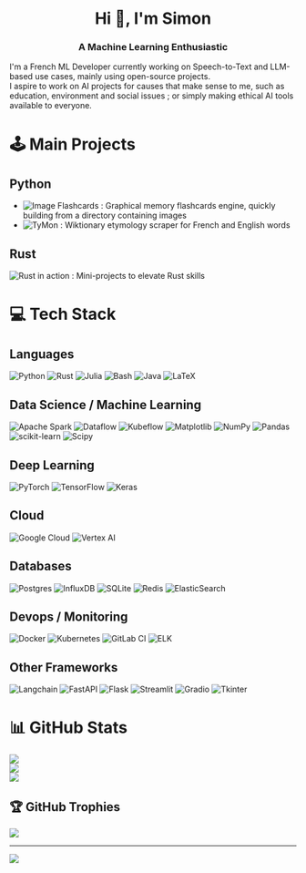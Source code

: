 <h1 align="center">Hi 👋, I'm Simon</h1>
<h3 align="center">A Machine Learning Enthusiastic</h3>

I'm a French ML Developer currently working on Speech-to-Text and LLM-based use cases, mainly using open-source projects.  
I aspire to work on AI projects for causes that make sense to me, such as education, environment and social issues ; or simply making ethical AI tools available to everyone.

# 🕹️ Main Projects
## Python
- ![Image Flashcards](https://github.com/kyn76/image_flashcards) : Graphical memory flashcards engine, quickly building from a directory containing images 
- ![TyMon](https://github.com/kyn76/tymon) : Wiktionary etymology scraper for French and English words 

## Rust
![Rust in action](https://github.com/kyn76/rust-in-action) : Mini-projects to elevate Rust skills 

# 💻 Tech Stack
## Languages
![Python](https://img.shields.io/badge/python-3670A0?style=for-the-badge&logo=python&logoColor=ffdd54)
![Rust](https://img.shields.io/badge/rust-%23000000.svg?style=for-the-badge&logo=rust&logoColor=white)
![Julia](https://img.shields.io/badge/-Julia-9558B2?style=for-the-badge&logo=julia&logoColor=white)
![Bash](https://img.shields.io/badge/-Bash-1f425f?style=for-the-badge&logoColor=white&logo=gnubash)
![Java](https://img.shields.io/badge/java-%23ED8B00.svg?style=for-the-badge&logo=openjdk&logoColor=white)
![LaTeX](https://img.shields.io/badge/latex-%23008080.svg?style=for-the-badge&logo=latex&logoColor=white) 

## Data Science / Machine Learning
![Apache Spark](https://img.shields.io/badge/Apache%20Spark-FDEE21?style=for-the-badge&logo=apachespark&logoColor=black)
![Dataflow](https://img.shields.io/badge/Dataflow-326CE5?style=for-the-badge&logo=googledataflow&logoColor=black)
![Kubeflow](https://img.shields.io/badge/Kubeflow-1646f5?style=for-the-badge&logo=a&logoColor=black)
![Matplotlib](https://img.shields.io/badge/Matplotlib-%23ffffff.svg?style=for-the-badge&logo=Matplotlib&logoColor=black)
![NumPy](https://img.shields.io/badge/numpy-%23013243.svg?style=for-the-badge&logo=numpy&logoColor=white)
![Pandas](https://img.shields.io/badge/pandas-%23150458.svg?style=for-the-badge&logo=pandas&logoColor=white)
![scikit-learn](https://img.shields.io/badge/scikit--learn-%23F7931E.svg?style=for-the-badge&logo=scikit-learn&logoColor=white)
![Scipy](https://img.shields.io/badge/SciPy-%230C55A5.svg?style=for-the-badge&logo=scipy&logoColor=%white)

## Deep Learning
![PyTorch](https://img.shields.io/badge/PyTorch-%23EE4C2C.svg?style=for-the-badge&logo=PyTorch&logoColor=white)
![TensorFlow](https://img.shields.io/badge/TensorFlow-%23FF6F00.svg?style=for-the-badge&logo=TensorFlow&logoColor=white)
![Keras](https://img.shields.io/badge/Keras-%23D00000.svg?style=for-the-badge&logo=Keras&logoColor=white)

## Cloud
![Google Cloud](https://img.shields.io/badge/GoogleCloud-%234285F4.svg?style=for-the-badge&logo=google-cloud&logoColor=white)
![Vertex AI](https://img.shields.io/badge/Vertex%20AI-%23DD0031.svg?style=for-the-badge&logo=google-cloud&logoColor=white) 

## Databases
![Postgres](https://img.shields.io/badge/postgres-%23316192.svg?style=for-the-badge&logo=postgresql&logoColor=white)
![InfluxDB](https://img.shields.io/badge/InfluxDB-22ADF6?style=for-the-badge&logo=InfluxDB&logoColor=white) 
![SQLite](https://img.shields.io/badge/sqlite-%2307405e.svg?style=for-the-badge&logo=sqlite&logoColor=white)
![Redis](https://img.shields.io/badge/redis-%23DD0031.svg?style=for-the-badge&logo=redis&logoColor=white) 
![ElasticSearch](https://img.shields.io/badge/-ElasticSearch-005571?style=for-the-badge&logo=elasticsearch)

## Devops / Monitoring
![Docker](https://img.shields.io/badge/docker-%230db7ed.svg?style=for-the-badge&logo=docker&logoColor=white)
![Kubernetes](https://img.shields.io/badge/kubernetes-%23326ce5.svg?style=for-the-badge&logo=kubernetes&logoColor=white)
![GitLab CI](https://img.shields.io/badge/gitlab%20CI-%23181717.svg?style=for-the-badge&logo=gitlab&logoColor=white)
![ELK](https://img.shields.io/badge/ELK-E6007A?style=for-the-badge&logo=elasticstack&logoColor=white)

## Other Frameworks
![Langchain](https://img.shields.io/badge/Langchain-1C3C3C?style=for-the-badge&logo=langchain)
![FastAPI](https://img.shields.io/badge/FastAPI-005571?style=for-the-badge&logo=fastapi)
![Flask](https://img.shields.io/badge/flask-%23000.svg?style=for-the-badge&logo=flask&logoColor=white)
![Streamlit](https://img.shields.io/badge/streamlit-FF4B4B.svg?style=for-the-badge&logo=streamlit&logoColor=white)
![Gradio](https://img.shields.io/badge/gradio-F7931E.svg?style=for-the-badge&logo=&logoColor=white)
![Tkinter](https://img.shields.io/badge/tkinter-FDEE21.svg?style=for-the-badge&logo=python&logoColor=white)

# 📊 GitHub Stats
![](https://github-readme-stats.vercel.app/api?username=kyn76&theme=dark&hide_border=false&include_all_commits=false&count_private=false)<br/>
![](https://github-readme-streak-stats.herokuapp.com/?user=kyn76&theme=dark&hide_border=false)<br/>
![](https://github-readme-stats.vercel.app/api/top-langs/?username=kyn76&theme=dark&hide_border=false&include_all_commits=false&count_private=false&layout=compact)

## 🏆 GitHub Trophies
![](https://github-profile-trophy.vercel.app/?username=kyn76&theme=radical&no-frame=false&no-bg=false&margin-w=4)

---
[![](https://visitcount.itsvg.in/api?id=kyn76&icon=0&color=0)](https://visitcount.itsvg.in)

<!-- Proudly created with GPRM ( https://gprm.itsvg.in ) -->
